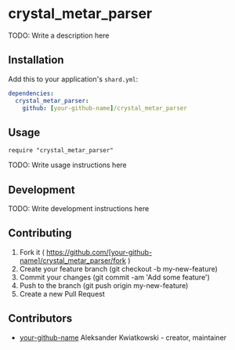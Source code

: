 # crystal_metar_parser

TODO: Write a description here

## Installation


Add this to your application's `shard.yml`:

```yaml
dependencies:
  crystal_metar_parser:
    github: [your-github-name]/crystal_metar_parser
```


## Usage


```crystal
require "crystal_metar_parser"
```


TODO: Write usage instructions here

## Development

TODO: Write development instructions here

## Contributing

1. Fork it ( https://github.com/[your-github-name]/crystal_metar_parser/fork )
2. Create your feature branch (git checkout -b my-new-feature)
3. Commit your changes (git commit -am 'Add some feature')
4. Push to the branch (git push origin my-new-feature)
5. Create a new Pull Request

## Contributors

- [your-github-name](https://github.com/[your-github-name]) Aleksander Kwiatkowski - creator, maintainer
